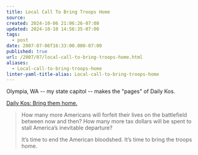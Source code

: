 ```yaml
---
title: Local Call To Bring Troops Home
source: 
created: 2024-10-06 21:06:26-07:00
updated: 2024-10-10 14:56:35-07:00
tags:
  - post
date: 2007-07-06T16:33:00.000-07:00
published: true
url: /2007/07/local-call-to-bring-troops-home.html
aliases:
  - Local-call-to-bring-troops-home
linter-yaml-title-alias: Local-call-to-bring-troops-home
---
```



Olympia, WA -- my state capitol -- makes the "pages" of Daily Kos.   
  
[Daily Kos: Bring them home.](http://www.dailykos.com/storyonly/2007/7/6/204859/5793)  

> How many more Americans will forfeit their lives on the battlefield between now and then? How many more tax dollars will be spent to stall America’s inevitable departure?  
>   
>   
>   
> It’s time to end the American bloodshed. It’s time to bring the troops home.